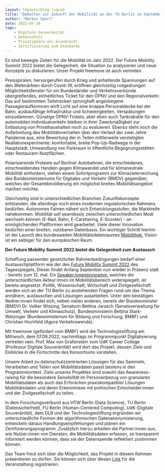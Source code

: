 ```yaml
---
layout: layouts/blog.liquid
title: "Debatten zur Zukunft der Mobilität an der TU Berlin im September"
author: "Markus Sperl"
date: 2022-07-28
tags: 
    - Digitale Souveränität
    - Datenschutz
    - Privatsphäre als Grundrecht
    - Zertifizierung und Standards
---
```


Es sind bewegte Zeiten für die Mobilität im Jahr 2022. Der Future Mobility Summit 2022 bietet die Gelegenheit, die Situation zu analysieren und neue Konzepte zu diskutieren. Unser Projekt freemove ist auch vertreten.

Preisspiralen, hervorgerufen durch Krieg und anhaltende Spannungen auf den Weltmärkten durch Covid-19, eröffnen gleichzeitig notgedrungen Möglichkeitsfenster für ein Bundesländer und Verkehrsverbünde übergreifendes, einheitliches Ticket für den ÖPNV und den Regionalverkehr. Das auf bestimmten Teilstrecken sprunghaft angestiegene Passagieraufkommen wirft Licht auf eine knappe Personaldecke bei der Bahn, ausbaufähige Infrastruktur und Schwierigkeiten, Verspätungen einzudämmen. Günstige ÖPNV-Tickets, aber eben auch Tankrabatte für den automobilen Individualverkehr bleiben in ihrer Zweckmäßigkeit zur Entlastung von Privathaushalten noch zu evaluieren. Ebenso steht noch die Aufarbeitung des Mobilitätsverhalten über den Verlauf der zwei Jahre Pandemie aus, eine Bewertung der in Teilen mittlerweile verstetigten Reallaborexperimente: komfortable, breite Pop-Up-Radwege in der Hauptstadt, Umwandlung von Parkraum in öffentliche Begegnungsstätten oder Restaurant-Nutzflächen.

Polarisierende Proteste auf Berliner Autobahnen, die entschiedenes, einschneidendes Handeln gegen Klimawandel und für klimaneutrale Mobilität einfordern, stehen einem Sofortprogramm zur Klimazielerreichung des Bundesministeriums für Digitales und Verkehr (BMDV) gegenüber, welches der Gesamtbevölkerung ein möglichst breites Mobilitätsangebot machen möchte.

Gleichzeitig sind in unterschiedlichen Branchen Zukunftskonzepte entstanden, die allerdings noch eines modernen regulatorischen Rahmens bedürfen. Autonomes Fahren nähert sich Entwicklungsstufen, die Marktreife nahekommen. Mobilität soll seamlessly zwischen unterschiedlichen Modi wechseln können (E-Rad, Bahn, E-Carsharing, E-Scooter) - an ermöglichenden Plattformen wird gearbeitet. Viele dieser Innovation bedürfen einer breiten, nutzbaren Datenbasis. Ein wichtiger Schritt hierhin ist der Launch des bundesweiten Mobilitätsdatenraumes [Mobilithek](https://www.mobilithek.info/), Vision ist ein selbiger für den europäischen Raum.

**Der Future Mobility Summit 2022 bietet die Gelegenheit zum Austausch**

Schaffung passender gesetzlicher Rahmenbedingungen bedarf einer Austauschplattform wie der des [Future Mobility Summit 2022](https://www.veranstaltungen.tagesspiegel.de/event/6a817093-ad81-4644-921d-4bcc1576d9e1/summary) des Tagesspiegels. Dieser findet Anfang September nun wieder in Präsenz statt - bereits zum 12. mal. Ein [Speaker:innenprogramm](https://www.veranstaltungen.tagesspiegel.de/event/6a817093-ad81-4644-921d-4bcc1576d9e1/websitePage:a3c52182-42ff-4709-831d-3e175563fe25), welches die unterschiedlichen Akteur:innen im Mobilitätsbereich widerspiegelt, ist bereits angesetzt. Politik, Wissenschaft, Wirtschaft und Zivilgesellschaft werden sich an der TU Berlin zu anstehenden Fragen rund um das Thema annähern, austauschen und Lösungen ausarbeiten. Unter den bestätigen Redner:innen findet sich, neben vielen anderen, bereits der Bundesminister (BMDV) Dr. Volker Wissing, Senatorin Bettina Jarasch (Senatsverwaltung für Umwelt, Verkehr und Klimaschutz), Bundesministerin Bettina Stark-Watzinger (Bundesministerium für Bildung und Forschung, BMBF) und Christian Hochfeld (Agora Verkehrswende).

Mit freemove (gefördert vom BMBF) wird die Technologiestiftung am Mittwoch, dem 07.09.2022, nachmittags im Programmpunkt Digitalisierung vertreten sein. Prof. Max von Grafenstein vom UdK Career College (Professur Digitale Souveränität) wird dort das Projekt, dessen Ziele und Einblicke in die Fortschritte des Konsortiums vorstellen.

Unsere Arbeit zu datenschutzzentrierten Lösungen für das Sammeln, Verarbeiten und Teilen von Mobilitätsdaten passt bestens in den Programmkontext. Ziele unseres Projektes sind sowohl das Awareness-raising für die besondere Sensibilität im Personenbezug von granularen Mobilitätsdaten als auch das Erforschen praxiskompatibler Lösungen Mobilitätsdaten und deren Erkenntnisse mit politischen Entscheider:innen und der Zivilgesellschaft zu teilen.

In dem Forschungsverbund aus HTW Berlin (Data Science), TU Berlin (Datensicherheit), FU Berlin (Human-Centered Computing), UdK (Digitale Souveränität), dem DLR und der Technologiestiftung ergründen wir unterschiedliche Formen der algorithmischen Datenanonymisierung, entwickeln daraus Handlungsempfehlungen und planen ein Zertifizierungsprogramm. Zusätzlich hierzu arbeiten die Partner:innen aus, wie Nutzer:innen von Diensten, die Mobilitätsdaten erfassen, so transparent informiert werden können, dass sie der Datenspende reflektiert zustimmen können.

Das Team freut sich über die Möglichkeit, das Projekt in diesem Rahmen präsentieren zu dürfen. Sie können sich über diesen [Link](https://www.veranstaltungen.tagesspiegel.de/event/6a817093-ad81-4644-921d-4bcc1576d9e1/websitePage:6a97335f-8258-4b19-8bca-0acbc94d2dc1) für die Veranstaltung registrieren.

